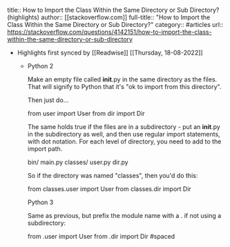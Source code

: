 title:: How to Import the Class Within the Same Directory or Sub Directory? (highlights)
author:: [[stackoverflow.com]]
full-title:: "How to Import the Class Within the Same Directory or Sub Directory?"
category:: #articles
url:: https://stackoverflow.com/questions/4142151/how-to-import-the-class-within-the-same-directory-or-sub-directory

- Highlights first synced by [[Readwise]] [[Thursday, 18-08-2022]]
	- Python 2
	  
	  Make an empty file called __init__.py in the same directory as the files. That will signify to Python that it's "ok to import from this directory".
	  
	  Then just do...
	  
	  from user import User
	  from dir import Dir
	  
	  
	  The same holds true if the files are in a subdirectory - put an __init__.py in the subdirectory as well, and then use regular import statements, with dot notation. For each level of directory, you need to add to the import path. 
	  
	  bin/
	    main.py
	    classes/
	        user.py
	        dir.py
	  
	  
	  So if the directory was named "classes", then you'd do this:
	  
	  from classes.user import User
	  from classes.dir import Dir
	  
	  
	  Python 3
	  
	  Same as previous, but prefix the module name with a . if not using a subdirectory:
	  
	  from .user import User
	  from .dir import Dir #spaced
